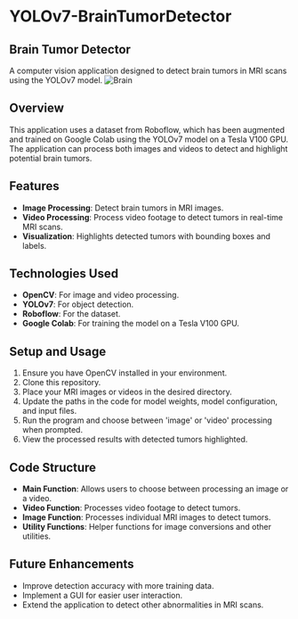 # YOLOv7-BrainTumorDetector

## Brain Tumor Detector

A computer vision application designed to detect brain tumors in MRI scans using the YOLOv7 model.
![Brain](https://github.com/yaamin6236/YOLOv7-BrainTumorDetector/assets/23041081/665db601-69b5-4e46-a404-e8113a8515bb)

## Overview

This application uses a dataset from Roboflow, which has been augmented and trained on Google Colab using the YOLOv7 model on a Tesla V100 GPU. The application can process both images and videos to detect and highlight potential brain tumors.

## Features

- **Image Processing**: Detect brain tumors in MRI images.
- **Video Processing**: Process video footage to detect tumors in real-time MRI scans.
- **Visualization**: Highlights detected tumors with bounding boxes and labels.

## Technologies Used

- **OpenCV**: For image and video processing.
- **YOLOv7**: For object detection.
- **Roboflow**: For the dataset.
- **Google Colab**: For training the model on a Tesla V100 GPU.

## Setup and Usage

1. Ensure you have OpenCV installed in your environment.
2. Clone this repository.
3. Place your MRI images or videos in the desired directory.
4. Update the paths in the code for model weights, model configuration, and input files.
5. Run the program and choose between 'image' or 'video' processing when prompted.
6. View the processed results with detected tumors highlighted.

## Code Structure

- **Main Function**: Allows users to choose between processing an image or a video.
- **Video Function**: Processes video footage to detect tumors.
- **Image Function**: Processes individual MRI images to detect tumors.
- **Utility Functions**: Helper functions for image conversions and other utilities.

## Future Enhancements

- Improve detection accuracy with more training data.
- Implement a GUI for easier user interaction.
- Extend the application to detect other abnormalities in MRI scans.
